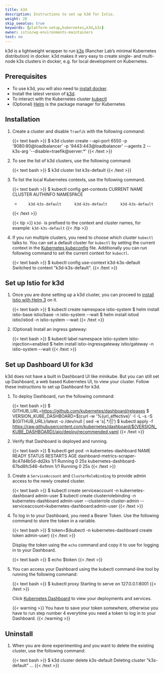 ```yaml
---
title: k3d
description: Instructions to set up k3d for Istio.
weight: 28
skip_seealso: true
keywords: [platform-setup,kubernetes,k3d,k3s]
owner: istio/wg-environments-maintainers
test: no
---
```


k3d is a lightweight wrapper to run [k3s](https://github.com/rancher/k3s) (Rancher Lab’s minimal Kubernetes distribution) in docker.
k3d makes it very easy to create single- and multi-node k3s clusters in docker, e.g. for local development on Kubernetes.

## Prerequisites

- To use k3d, you will also need to [install docker](https://docs.docker.com/install/).
- Install the latest version of [k3d](https://k3d.io/v5.4.7/#installation).
- To interact with the Kubernetes cluster [kubectl](https://kubernetes.io/docs/tasks/tools/#kubectl)
- (Optional) [Helm](https://helm.sh/docs/intro/install/) is the package manager for Kubernetes

## Installation

1.  Create a cluster and disable `Traefik` with the following command:

    {{< text bash >}}
    $ k3d cluster create --api-port 6550 -p '9080:80@loadbalancer'  -p '9443:443@loadbalancer' --agents 2 --k3s-arg '--disable=traefik@server:*'
    {{< /text >}}

1.  To see the list of k3d clusters, use the following command:

    {{< text bash >}}
    $ k3d cluster list
    k3s-default
    {{< /text >}}

1.  To list the local Kubernetes contexts, use the following command.

    {{< text bash >}}
    $ kubectl config get-contexts
    CURRENT   NAME                 CLUSTER              AUTHINFO             NAMESPACE
    *         k3d-k3s-default      k3d-k3s-default      k3d-k3s-default
    {{< /text >}}

    {{< tip >}}
    `k3d-` is prefixed to the context and cluster names, for example: `k3d-k3s-default`
    {{< /tip >}}

1.  If you run multiple clusters, you need to choose which cluster `kubectl` talks to. You can set a default cluster
    for `kubectl` by setting the current context in the [Kubernetes kubeconfig](https://kubernetes.io/docs/concepts/configuration/organize-cluster-access-kubeconfig/) file. Additionally you can run following command
    to set the current context for `kubectl`.

    {{< text bash >}}
    $ kubectl config use-context k3d-k3s-default
    Switched to context "k3d-k3s-default".
    {{< /text >}}

## Set up Istio for k3d

1.  Once you are done setting up a k3d cluster, you can proceed to [install Istio with Helm 3](/docs/setup/install/helm/) on it.

    {{< text bash >}}
    $ kubectl create namespace istio-system
    $ helm install istio-base istio/base -n istio-system --wait
    $ helm install istiod istio/istiod -n istio-system --wait
    {{< /text >}}

1.  (Optional) Install an ingress gateway:

    {{< text bash >}}
    $ kubectl label namespace istio-system istio-injection=enabled
    $ helm install istio-ingressgateway istio/gateway -n istio-system --wait
    {{< /text >}}

## Set up Dashboard UI for k3d

k3d does not have a built in Dashboard UI like minikube. But you can still set up Dashboard, a web based Kubernetes UI, to view your cluster.
Follow these instructions to set up Dashboard for k3d.

1.  To deploy Dashboard, run the following command:

    {{< text bash >}}
    $ GITHUB_URL=https://github.com/kubernetes/dashboard/releases
    $ VERSION_KUBE_DASHBOARD=$(curl -w '%{url_effective}' -I -L -s -S ${GITHUB_URL}/latest -o /dev/null | sed -e 's|.*/||')
    $ kubectl apply -f https://raw.githubusercontent.com/kubernetes/dashboard/${VERSION_KUBE_DASHBOARD}/aio/deploy/recommended.yaml
    {{< /text >}}

1.  Verify that Dashboard is deployed and running.

    {{< text bash >}}
    $ kubectl get pod -n kubernetes-dashboard
    NAME                                         READY   STATUS    RESTARTS   AGE
    dashboard-metrics-scraper-8c47d4b5d-dd2ks    1/1     Running   0          25s
    kubernetes-dashboard-67bd8fc546-4xfmm        1/1     Running   0          25s
    {{< /text >}}

1.  Create a `ServiceAccount` and `ClusterRoleBinding` to provide admin access to the newly created cluster.

    {{< text bash >}}
    $ kubectl create serviceaccount -n kubernetes-dashboard admin-user
    $ kubectl create clusterrolebinding -n kubernetes-dashboard admin-user --clusterrole cluster-admin --serviceaccount=kubernetes-dashboard:admin-user
    {{< /text >}}

1.  To log in to your Dashboard, you need a Bearer Token. Use the following command to store the token in a variable.

    {{< text bash >}}
    $ token=$(kubectl -n kubernetes-dashboard create token admin-user)
    {{< /text >}}

    Display the token using the `echo` command and copy it to use for logging in to your Dashboard.

    {{< text bash >}}
    $ echo $token
    {{< /text >}}

1.  You can access your Dashboard using the kubectl command-line tool by running the following command:

    {{< text bash >}}
    $ kubectl proxy
    Starting to serve on 127.0.0.1:8001
    {{< /text >}}

    Click [Kubernetes Dashboard](http://localhost:8001/api/v1/namespaces/kubernetes-dashboard/services/https:kubernetes-dashboard:/proxy/) to
    view your deployments and services.

    {{< warning >}}
    You have to save your token somewhere, otherwise you have to run step number 4 everytime you need a token to log in to your Dashboard.
    {{< /warning >}}

## Uninstall

1.  When you are done experimenting and you want to delete the existing cluster, use the following command:

    {{< text bash >}}
    $ k3d cluster delete k3s-default
    Deleting cluster "k3s-default" ...
    {{< /text >}}
